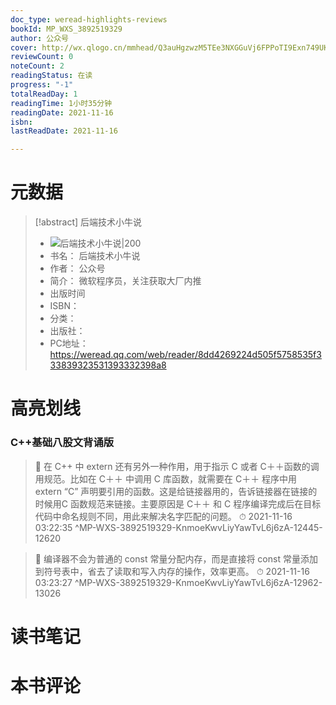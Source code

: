 ```yaml
---
doc_type: weread-highlights-reviews
bookId: MP_WXS_3892519329
author: 公众号
cover: http://wx.qlogo.cn/mmhead/Q3auHgzwzM5TEe3NXGGuVj6FPPoTI9Exn749UKQBtJNU3R4rfMdIoA/0
reviewCount: 0
noteCount: 2
readingStatus: 在读
progress: "-1"
totalReadDay: 1
readingTime: 1小时35分钟
readingDate: 2021-11-16
isbn: 
lastReadDate: 2021-11-16

---
```

# 元数据
> [!abstract] 后端技术小牛说
> - ![ 后端技术小牛说|200](http://wx.qlogo.cn/mmhead/Q3auHgzwzM5TEe3NXGGuVj6FPPoTI9Exn749UKQBtJNU3R4rfMdIoA/0)
> - 书名： 后端技术小牛说
> - 作者： 公众号
> - 简介： 微软程序员，关注获取大厂内推
> - 出版时间 
> - ISBN： 
> - 分类： 
> - 出版社： 
> - PC地址：https://weread.qq.com/web/reader/8dd4269224d505f5758535f333839323531393332398a8

# 高亮划线

### C++基础八股文背诵版

> 📌 在 C++ 中 extern 还有另外一种作用，用于指示 C 或者 C＋＋函数的调用规范。比如在 C＋＋ 中调用 C 库函数，就需要在 C＋＋ 程序中用 extern “C” 声明要引用的函数。这是给链接器用的，告诉链接器在链接的时候用C 函数规范来链接。主要原因是 C＋＋ 和 C 程序编译完成后在目标代码中命名规则不同，用此来解决名字匹配的问题。 
> ⏱ 2021-11-16 03:22:35 ^MP-WXS-3892519329-KnmoeKwvLiyYawTvL6j6zA-12445-12620

> 📌 编译器不会为普通的 const 常量分配内存，而是直接将 const 常量添加到符号表中，省去了读取和写入内存的操作，效率更高。 
> ⏱ 2021-11-16 03:23:27 ^MP-WXS-3892519329-KnmoeKwvLiyYawTvL6j6zA-12962-13026

# 读书笔记

# 本书评论

